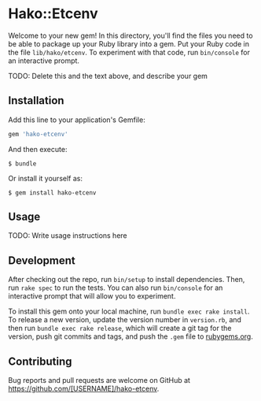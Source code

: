 # Hako::Etcenv

Welcome to your new gem! In this directory, you'll find the files you need to be able to package up your Ruby library into a gem. Put your Ruby code in the file `lib/hako/etcenv`. To experiment with that code, run `bin/console` for an interactive prompt.

TODO: Delete this and the text above, and describe your gem

## Installation

Add this line to your application's Gemfile:

```ruby
gem 'hako-etcenv'
```

And then execute:

    $ bundle

Or install it yourself as:

    $ gem install hako-etcenv

## Usage

TODO: Write usage instructions here

## Development

After checking out the repo, run `bin/setup` to install dependencies. Then, run `rake spec` to run the tests. You can also run `bin/console` for an interactive prompt that will allow you to experiment.

To install this gem onto your local machine, run `bundle exec rake install`. To release a new version, update the version number in `version.rb`, and then run `bundle exec rake release`, which will create a git tag for the version, push git commits and tags, and push the `.gem` file to [rubygems.org](https://rubygems.org).

## Contributing

Bug reports and pull requests are welcome on GitHub at https://github.com/[USERNAME]/hako-etcenv.

